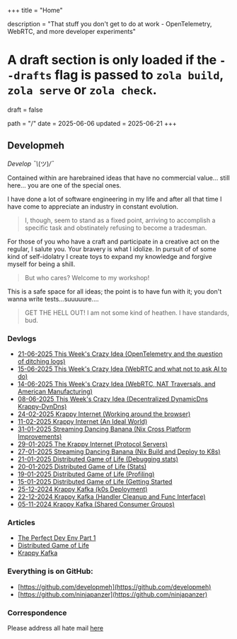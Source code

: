 +++
title = "Home"

description = "That stuff you don't get to do at work - OpenTelemetry, WebRTC, and more developer experiments"

# A draft section is only loaded if the `--drafts` flag is passed to `zola build`, `zola serve` or `zola check`.
draft = false

path = "/"
date = 2025-06-06
updated = 2025-06-21
+++

## Developmeh
_Develop ¯\\_(ツ)_/¯_

Contained within are harebrained ideas that have no commercial value... still here... you are one of the special ones.

I have done a lot of software engineering in my life and after all that time I have come to appreciate an industry in constant evolution.
> I, though, seem to stand as a fixed point, arriving to accomplish a specific task and obstinately refusing to become a tradesman.

For those of you who have a craft and participate in a creative act on the regular, I salute you. Your bravery is what I idolize. In pursuit of of some kind of self-idolatry I create toys to expand my knowledge and forgive myself for being a shill.
>But who cares? Welcome to my workshop!

This is a safe space for all ideas; the point is to have fun with it; you don't wanna write tests...suuuuure....
> GET THE HELL OUT! I am not some kind of heathen. I have standards, bud.

### Devlogs
- [21-06-2025 This Week's Crazy Idea (OpenTelemetry and the question of ditching logs)](/i-made-a-thing/this-weeks-crazy#21-06-2025)
- [15-06-2025 This Week's Crazy Idea (WebRTC and what not to ask AI to do)](/i-made-a-thing/this-weeks-crazy#15-06-2025)
- [14-06-2025 This Week's Crazy Idea (WebRTC, NAT Traversals, and American Manufacturing)](/i-made-a-thing/this-weeks-crazy#14-06-2025)
- [08-06-2025 This Week's Crazy Idea (Decentralized DynamicDns Krappy-DynDns)](/i-made-a-thing/this-weeks-crazy#08-06-2025)
- [24-02-2025 Krappy Internet (Working around the browser)](/projects/krappy-internet/#24-02-2025)
- [11-02-2025 Krappy Internet (An Ideal World)](/projects/krappy-internet/#11-02-2025)
- [31-01-2025 Streaming Dancing Banana (Nix Cross Platform Improvements)](/i-made-a-thing/ruby-streaming-banana-dancer/#31-01-2025)
- [29-01-2025 The Krappy Internet (Protocol Servers)](/projects/krappy-internet/#devlog)
- [27-01-2025 Streaming Dancing Banana (Nix Build and Deploy to K8s)](/i-made-a-thing/ruby-streaming-banana-dancer/#27-01-2025)
- [21-01-2025 Distributed Game of Life (Debugging stats)](/projects/gol/#21-01-2025)
- [20-01-2025 Distributed Game of Life (Stats)](/projects/gol/#20-01-2025)
- [19-01-2025 Distributed Game of Life (Profiling)](/projects/gol/#19-01-2025)
- [15-01-2025 Distributed Game of Life (Getting Started](/projects/gol/#15-01-2025)
- [25-12-2024 Krappy Kafka (k0s Deployment)](/i-made-a-thing/recreating-kafka-blind/#25-12-2024)
- [22-12-2024 Krappy Kafka (Handler Cleanup and Func Interface)](/i-made-a-thing/recreating-kafka-blind/#22-12-2024)
- [05-11-2024 Krappy Kafka (Shared Consumer Groups)](/i-made-a-thing/recreating-kafka-blind/#22-12-2024)

### Articles
- [The Perfect Dev Env Part 1](/devex/the-perfect-dev-env/)
- [Distributed Game of Life](/projects/gol/)
- [Krappy Kafka](/i-made-a-thing/recreating-kafka-blind)

### Everything is on GitHub:
- [https://github.com/developmeh](https://github.com/developmeh)
- [https://github.com/ninjapanzer](https://github.com/ninjapanzer)

### Correspondence
Please address all hate mail [here](https://github.com/orgs/developmeh/discussions/categories/general)
